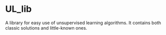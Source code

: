 # UL_lib

A library for easy use of unsupervised learning algorithms. It contains both classic solutions and little-known ones.
